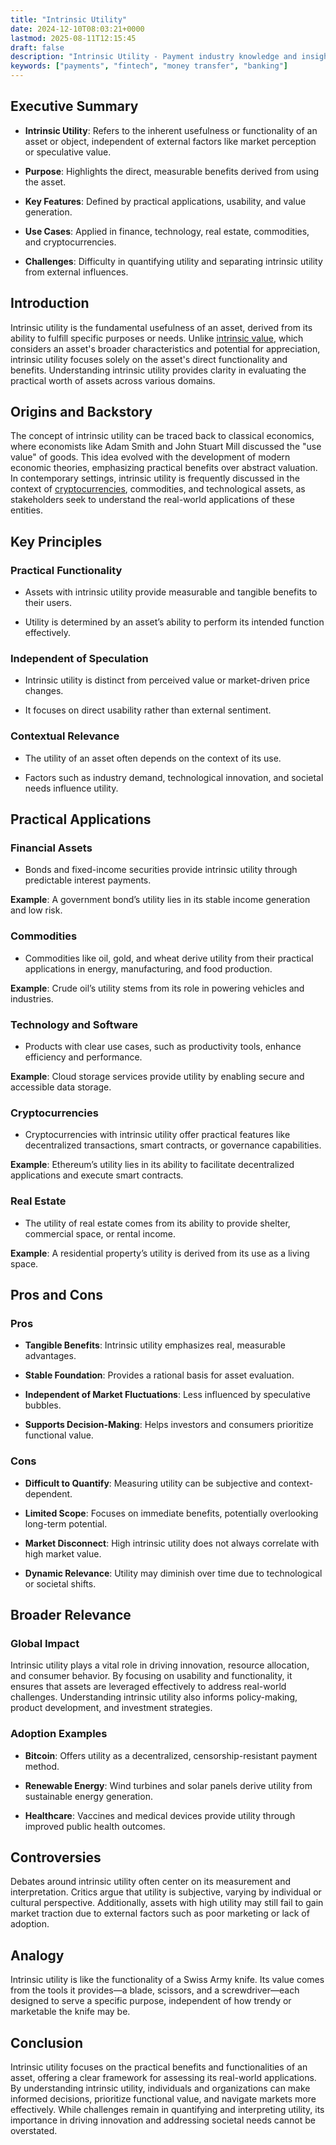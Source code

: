 ```yaml
---
title: "Intrinsic Utility"
date: 2024-12-10T08:03:21+0000
lastmod: 2025-08-11T12:15:45
draft: false
description: "Intrinsic Utility - Payment industry knowledge and insights"
keywords: ["payments", "fintech", "money transfer", "banking"]
---
```


## Executive Summary

- **Intrinsic Utility**: Refers to the inherent usefulness or functionality of an asset or object, independent of external factors like market perception or speculative value.

- **Purpose**: Highlights the direct, measurable benefits derived from using the asset.

- **Key Features**: Defined by practical applications, usability, and value generation.

- **Use Cases**: Applied in finance, technology, real estate, commodities, and cryptocurrencies.

- **Challenges**: Difficulty in quantifying utility and separating intrinsic utility from external influences.

## Introduction

Intrinsic utility is the fundamental usefulness of an asset, derived from its ability to fulfill specific purposes or needs. Unlike [intrinsic value](https://faisalkhanllc.xyz/resources/payments-wiki/i/intrinsic-value/), which considers an asset's broader characteristics and potential for appreciation, intrinsic utility focuses solely on the asset's direct functionality and benefits. Understanding intrinsic utility provides clarity in evaluating the practical worth of assets across various domains.

## Origins and Backstory

The concept of intrinsic utility can be traced back to classical economics, where economists like Adam Smith and John Stuart Mill discussed the "use value" of goods. This idea evolved with the development of modern economic theories, emphasizing practical benefits over abstract valuation. In contemporary settings, intrinsic utility is frequently discussed in the context of [cryptocurrencies](https://faisalkhanllc.xyz/resources/payments-wiki/c/cryptocurrency/), commodities, and technological assets, as stakeholders seek to understand the real-world applications of these entities.

## Key Principles

### Practical Functionality

- Assets with intrinsic utility provide measurable and tangible benefits to their users.

- Utility is determined by an asset’s ability to perform its intended function effectively.

### Independent of Speculation

- Intrinsic utility is distinct from perceived value or market-driven price changes.

- It focuses on direct usability rather than external sentiment.

### Contextual Relevance

- The utility of an asset often depends on the context of its use.

- Factors such as industry demand, technological innovation, and societal needs influence utility.

## Practical Applications

### Financial Assets

- Bonds and fixed-income securities provide intrinsic utility through predictable interest payments.

**Example**: A government bond’s utility lies in its stable income generation and low risk.

### Commodities

- Commodities like oil, gold, and wheat derive utility from their practical applications in energy, manufacturing, and food production.

**Example**: Crude oil’s utility stems from its role in powering vehicles and industries.

### Technology and Software

- Products with clear use cases, such as productivity tools, enhance efficiency and performance.

**Example**: Cloud storage services provide utility by enabling secure and accessible data storage.

### Cryptocurrencies

- Cryptocurrencies with intrinsic utility offer practical features like decentralized transactions, smart contracts, or governance capabilities.

**Example**: Ethereum’s utility lies in its ability to facilitate decentralized applications and execute smart contracts.

### Real Estate

- The utility of real estate comes from its ability to provide shelter, commercial space, or rental income.

**Example**: A residential property’s utility is derived from its use as a living space.

## Pros and Cons

### Pros

- **Tangible Benefits**: Intrinsic utility emphasizes real, measurable advantages.

- **Stable Foundation**: Provides a rational basis for asset evaluation.

- **Independent of Market Fluctuations**: Less influenced by speculative bubbles.

- **Supports Decision-Making**: Helps investors and consumers prioritize functional value.

### Cons

- **Difficult to Quantify**: Measuring utility can be subjective and context-dependent.

- **Limited Scope**: Focuses on immediate benefits, potentially overlooking long-term potential.

- **Market Disconnect**: High intrinsic utility does not always correlate with high market value.

- **Dynamic Relevance**: Utility may diminish over time due to technological or societal shifts.

## Broader Relevance

### Global Impact

Intrinsic utility plays a vital role in driving innovation, resource allocation, and consumer behavior. By focusing on usability and functionality, it ensures that assets are leveraged effectively to address real-world challenges. Understanding intrinsic utility also informs policy-making, product development, and investment strategies.

### Adoption Examples

- **Bitcoin**: Offers utility as a decentralized, censorship-resistant payment method.

- **Renewable Energy**: Wind turbines and solar panels derive utility from sustainable energy generation.

- **Healthcare**: Vaccines and medical devices provide utility through improved public health outcomes.

## Controversies

Debates around intrinsic utility often center on its measurement and interpretation. Critics argue that utility is subjective, varying by individual or cultural perspective. Additionally, assets with high utility may still fail to gain market traction due to external factors such as poor marketing or lack of adoption.

## Analogy

Intrinsic utility is like the functionality of a Swiss Army knife. Its value comes from the tools it provides—a blade, scissors, and a screwdriver—each designed to serve a specific purpose, independent of how trendy or marketable the knife may be.

## Conclusion

Intrinsic utility focuses on the practical benefits and functionalities of an asset, offering a clear framework for assessing its real-world applications. By understanding intrinsic utility, individuals and organizations can make informed decisions, prioritize functional value, and navigate markets more effectively. While challenges remain in quantifying and interpreting utility, its importance in driving innovation and addressing societal needs cannot be overstated.